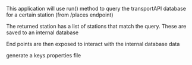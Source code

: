 This application will use run() method to query the transportAPI database for a certain station (from /places endpoint)

The returned station has a list of stations that match the query. These are saved to an internal database

End points are then exposed to interact with the internal database data

generate a keys.properties file